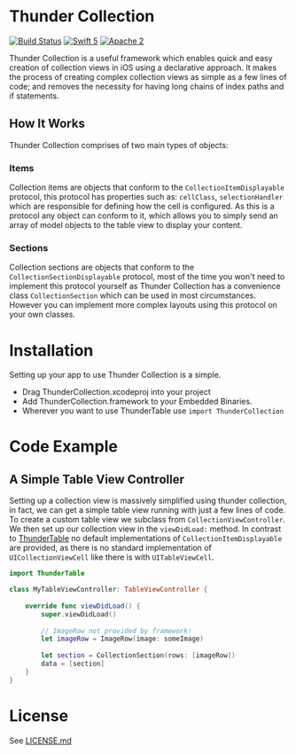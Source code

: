 # Thunder Collection

[![Build Status](https://travis-ci.org/3sidedcube/iOS-ThunderCollection.svg)](https://travis-ci.org/3sidedcube/iOS-ThunderTable) [![Swift 5](http://img.shields.io/badge/swift-5-brightgreen.svg)](https://swift.org/blog/swift-5-released/) [![Apache 2](https://img.shields.io/badge/license-Apache%202-brightgreen.svg)](LICENSE.md)

Thunder Collection is a useful framework which enables quick and easy creation of collection views in iOS using a declarative approach. It makes the process of creating complex collection views as simple as a few lines of code; and removes the necessity for having long chains of index paths and if statements.

## How It Works

Thunder Collection comprises of two main types of objects:

### Items

Collection items are objects that conform to the `CollectionItemDisplayable` protocol, this protocol has properties such as: `cellClass`, `selectionHandler` which are responsible for defining how the cell is configured. As this is a protocol any object can conform to it, which allows you to simply send an array of model objects to the table view to display your content.

### Sections

Collection sections are objects that conform to the `CollectionSectionDisplayable` protocol, most of the time you won't need to implement this protocol yourself as Thunder Collection has a convenience class `CollectionSection` which can be used in most circumstances. However you can implement more complex layouts using this protocol on your own classes.

# Installation

Setting up your app to use Thunder Collection is a simple.

+ Drag ThunderCollection.xcodeproj into your project
+ Add ThunderCollection.framework to your Embedded Binaries.
+ Wherever you want to use ThunderTable use `import ThunderCollection`

# Code Example
## A Simple Table View Controller

Setting up a collection view is massively simplified using thunder collection, in fact, we can get a simple table view running with just a few lines of code. To create a custom table view we subclass from `CollectionViewController`. We then set up our collection view in the `viewDidLoad:` method. In contrast to [ThunderTable](https://github.com/3sidedcube/iOS-ThunderTable) no default implementations of `CollectionItemDisplayable` are provided, as there is no standard implementation of `UICollectionViewCell` like there is with `UITableViewCell`.

```swift
import ThunderTable

class MyTableViewController: TableViewController {
    
    override func viewDidLoad() {
        super.viewDidLoad()
        
        // ImageRow not provided by framework!
        let imageRow = ImageRow(image: someImage)
        
        let section = CollectionSection(rows: [imageRow])
        data = [section]
    }
}
```
	
# License
See [LICENSE.md](LICENSE.md)

